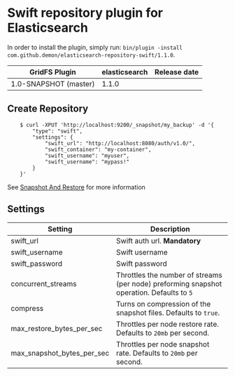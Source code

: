 Swift repository plugin for Elasticsearch
=========================================

In order to install the plugin, simply run: `bin/plugin -install com.github.demon/elasticsearch-repository-swift/1.1.0`.

|      GridFS Plugin          | elasticsearch         | Release date |
|-----------------------------|-----------------------|:------------:|
| 1.0-SNAPSHOT (master)       | 1.1.0                 |              |

## Create Repository
```
    $ curl -XPUT 'http://localhost:9200/_snapshot/my_backup' -d '{
        "type": "swift",
        "settings": {
            "swift_url": "http://localhost:8080/auth/v1.0/",
            "swift_container": "my-container",
            "swift_username": "myuser",
            "swift_username": "mypass!"
        }
    }'
```

See [Snapshot And Restore](http://www.elasticsearch.org/guide/en/elasticsearch/reference/1.x/modules-snapshots.html) for more information


## Settings
|  Setting                            |   Description
|-------------------------------------|------------------------------------------------------------
| swift_url                          | Swift auth url. **Mandatory**
| swift_username                     | Swift username
| swift_password                     | Swift password
| concurrent_streams                 | Throttles the number of streams (per node) preforming snapshot operation. Defaults to `5`
| compress                           | Turns on compression of the snapshot files. Defaults to `true`.
| max_restore_bytes_per_sec          | Throttles per node restore rate. Defaults to `20mb` per second.
| max_snapshot_bytes_per_sec         | Throttles per node snapshot rate. Defaults to `20mb` per second.
